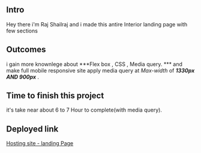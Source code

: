 ## Intro

Hey there i'm Raj Shailraj and i made this antire Interior landing page with few sections

## Outcomes

i gain more knownlege about ***Flex box , CSS , Media query.  *** 
and make full mobile responsive site
apply media query at *Max-width* of ***1330px AND 900px*** .


## Time to finish this project

it's take near about 6 to 7  Hour to complete(with media query).

## Deployed link

[Hosting site - landing Page](https://raj-site-hosting.netlify.app/)